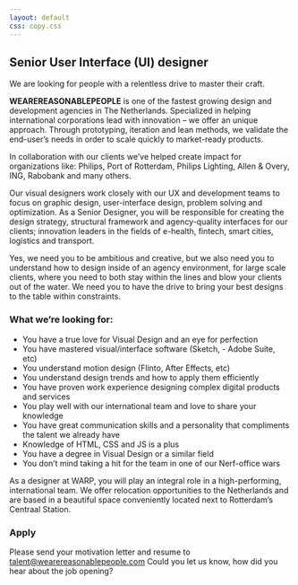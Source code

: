 ```yaml
---
layout: default
css: copy.css
---
```

## Senior User Interface (UI) designer
We are looking for people with a relentless drive to master their craft.

**WEAREREASONABLEPEOPLE** is one of the fastest growing design and development agencies in The Netherlands. Specialized in helping international corporations lead with innovation – we offer an unique approach. Through prototyping, iteration and lean methods, we validate the end-user’s needs in order to scale quickly to market-ready products.

In collaboration with our clients we’ve helped create impact for organizations like: Philips, Port of Rotterdam, Philips Lighting, Allen & Overy, ING, Rabobank and many others.

Our visual designers work closely with our UX and development teams to focus on graphic design, user-interface design, problem solving and optimization. As a Senior Designer, you will be responsible for creating the design strategy, structural framework and agency-quality interfaces for our clients; innovation leaders in the fields of e-health, fintech, smart cities, logistics and transport.

Yes, we need you to be ambitious and creative, but we also need you to understand how to design inside of an agency environment, for large scale clients, where you need to both stay within the lines and blow your clients out of the water. We need you to have the drive to bring your best designs to the table within constraints.

### What we’re looking for:
- You have a true love for Visual Design and an eye for perfection
- You have mastered visual/interface software (Sketch, - Adobe Suite, etc)
- You understand motion design (Flinto, After Effects, etc)
- You understand design trends and how to apply them efficiently
- You have proven work experience designing complex digital products and services
- You play well with our international team and love to share your knowledge
- You have great communication skills and a personality that compliments the talent we already have
- Knowledge of HTML, CSS and JS is a plus
- You have a degree in Visual Design or a similar field
- You don’t mind taking a hit for the team in one of our Nerf-office wars

As a designer at WARP, you will play an integral role in a high-performing, international team. We offer relocation opportunities to the Netherlands and are based in a beautiful space conveniently located next to Rotterdam’s Centraal Station.

### Apply
Please send your motivation letter and resume to talent@wearereasonablepeople.com
Could you let us know, how did you hear about the job opening?



